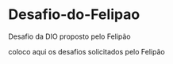 # Desafio-do-Felipao
Desafio da DIO proposto pelo Felipão

coloco aqui os desafios solicitados pelo Felipão
